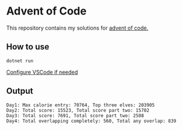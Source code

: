 # Advent of Code

This repository contains my solutions for [advent of code.](https://adventofcode.com)


## How to use
`dotnet run`

[Configure VSCode if needed](https://code.visualstudio.com/docs/languages/dotnet#_setting-up-vs-code-for-net-development)

## Output
```
Day1: Max calorie entry: 70764, Top three elves: 203905
Day2: Total score: 15523, Total score part two: 15702
Day3: Total score: 7691, Total score part two: 2508
Day4: Total overlapping completely: 560, Total any overlap: 839
```